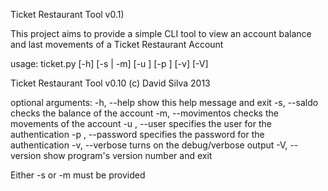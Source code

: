 Ticket Restaurant Tool v0.1)

This project aims to provide a simple CLI tool to view an account balance and last movements of a Ticket Restaurant Account

usage: ticket.py [-h] [-s | -m] [-u <user>] [-p <password>] [-v] [-V]

Ticket Restaurant Tool v0.10 (c) David Silva 2013

optional arguments:
  -h, --help            show this help message and exit
  -s, --saldo           checks the balance of the account
  -m, --movimentos      checks the movements of the account
  -u <user>, --user <user>
                        specifies the user for the authentication
  -p <password>, --password <password>
                        specifies the password for the authentication
  -v, --verbose         turns on the debug/verbose output
  -V, --version         show program's version number and exit

Either -s or -m must be provided
